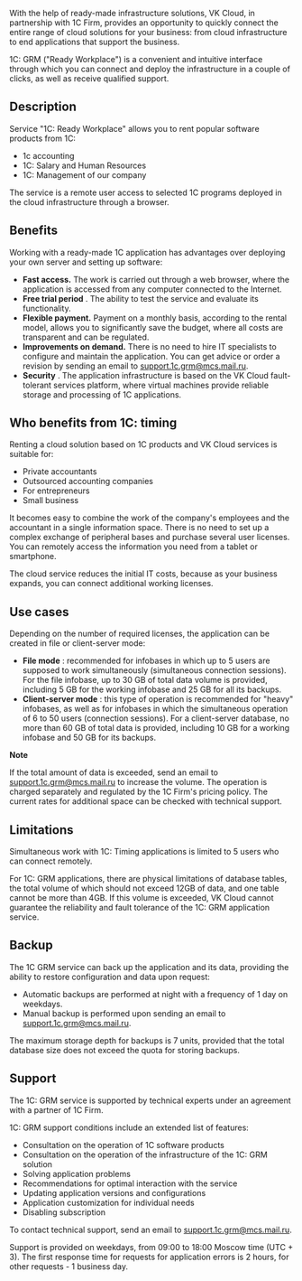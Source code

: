 With the help of ready-made infrastructure solutions, VK Cloud, in partnership with 1C Firm, provides an opportunity to quickly connect the entire range of cloud solutions for your business: from cloud infrastructure to end applications that support the business.

1C: GRM ("Ready Workplace") is a convenient and intuitive interface through which you can connect and deploy the infrastructure in a couple of clicks, as well as receive qualified support.

## Description

Service "1C: Ready Workplace" allows you to rent popular software products from 1C:

- 1c accounting
- 1C: Salary and Human Resources
- 1C: Management of our company

The service is a remote user access to selected 1C programs deployed in the cloud infrastructure through a browser.

## Benefits

Working with a ready-made 1C application has advantages over deploying your own server and setting up software:

- **Fast access.** The work is carried out through a web browser, where the application is accessed from any computer connected to the Internet.
- **Free trial period** . The ability to test the service and evaluate its functionality.
- **Flexible payment.** Payment on a monthly basis, according to the rental model, allows you to significantly save the budget, where all costs are transparent and can be regulated.
- **Improvements on demand.** There is no need to hire IT specialists to configure and maintain the application. You can get advice or order a revision by sending an email to [support.1c.grm@mcs.mail.ru](mailto:support.1c.grm@mcs.mail.ru).
- **Security** . The application infrastructure is based on the VK Cloud fault-tolerant services platform, where virtual machines provide reliable storage and processing of 1C applications.

## Who benefits from 1C: timing

Renting a cloud solution based on 1C products and VK Cloud services is suitable for:

- Private accountants
- Outsourced accounting companies
- For entrepreneurs
- Small business

It becomes easy to combine the work of the company's employees and the accountant in a single information space. There is no need to set up a complex exchange of peripheral bases and purchase several user licenses. You can remotely access the information you need from a tablet or smartphone.

The cloud service reduces the initial IT costs, because as your business expands, you can connect additional working licenses.

## Use cases

Depending on the number of required licenses, the application can be created in file or client-server mode:

- **File mode** : recommended for infobases in which up to 5 users are supposed to work simultaneously (simultaneous connection sessions). For the file infobase, up to 30 GB of total data volume is provided, including 5 GB for the working infobase and 25 GB for all its backups.
- **Client-server mode** : this type of operation is recommended for "heavy" infobases, as well as for infobases in which the simultaneous operation of 6 to 50 users (connection sessions). For a client-server database, no more than 60 GB of total data is provided, including 10 GB for a working infobase and 50 GB for its backups.

**Note**

If the total amount of data is exceeded, send an email to [support.1c.grm@mcs.mail.ru](mailto:support.1c.grm@mcs.mail.ru) to increase the volume. The operation is charged separately and regulated by the 1C Firm's pricing policy. The current rates for additional space can be checked with technical support.

## Limitations

Simultaneous work with 1C: Timing applications is limited to 5 users who can connect remotely.

For 1C: GRM applications, there are physical limitations of database tables, the total volume of which should not exceed 12GB of data, and one table cannot be more than 4GB. If this volume is exceeded, VK Cloud cannot guarantee the reliability and fault tolerance of the 1C: GRM application service.

## Backup

The 1C GRM service can back up the application and its data, providing the ability to restore configuration and data upon request:

- Automatic backups are performed at night with a frequency of 1 day on weekdays.
- Manual backup is performed upon sending an email to [support.1c.grm@mcs.mail.ru](mailto:support.1c.grm@mcs.mail.ru).

The maximum storage depth for backups is 7 units, provided that the total database size does not exceed the quota for storing backups.

## Support

The 1C: GRM service is supported by technical experts under an agreement with a partner of 1C Firm.

1C: GRM support conditions include an extended list of features:

- Consultation on the operation of 1C software products
- Consultation on the operation of the infrastructure of the 1C: GRM solution
- Solving application problems
- Recommendations for optimal interaction with the service
- Updating application versions and configurations
- Application customization for individual needs
- Disabling subscription

To contact technical support, send an email to [support.1c.grm@mcs.mail.ru](mailto:support.1c.grm@mcs.mail.ru).

Support is provided on weekdays, from 09:00 to 18:00 Moscow time (UTC + 3). The first response time for requests for application errors is 2 hours, for other requests - 1 business day.
